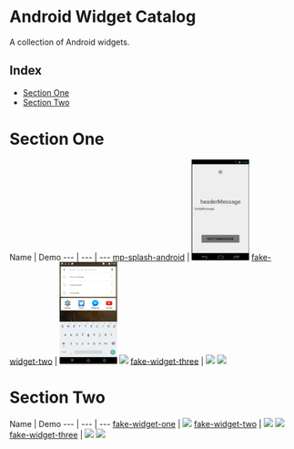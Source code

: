 Android Widget Catalog
==================

A collection of Android widgets.

## Index
* [Section One](AndroidCatalog.md#section-one)
* [Section Two](AndroidCatalog.md#section-two)


Section One
======================
Name | Demo
--- | --- | ---
[mp-splash-android](https://github.com/TimeInc/mp-splash-android) | <img src="/assets/android/splash-page-one.png" width="20%">
[fake-widget-two](https://google.com/) |  <img src="/assets/android/sample.jpg" width="20%"> <img src="http://lorempixel.com/480/800/transport" width="20%">
[fake-widget-three](https://google.com/) | <img src="http://lorempixel.com/480/800/nature" width="20%"> <img src="http://lorempixel.com/480/800/nightlife" width="20%">

Section Two
======================
Name | Demo
--- | --- | ---
[fake-widget-one](https://google.com/) | <img src="http://lorempixel.com/400/200/fashion" width="20%">
[fake-widget-two](https://google.com/) | <img src="http://lorempixel.com/400/200" width="20%"> <img src="http://lorempixel.com/400/200/business" width="20%">
[fake-widget-three](https://google.com/) | <img src="http://lorempixel.com/200/400/technics" width="20%"> <img src="http://lorempixel.com/400/800/cats" width="20%">
